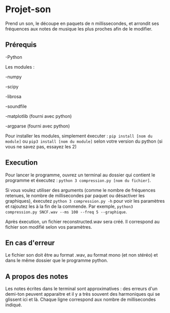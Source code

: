# Projet-son

Prend un son, le découpe en paquets de n millissecondes, et arrondit ses fréquences aux notes de musique les plus proches afin de le modifier.

## Prérequis
-Python


Les modules :

-numpy

-scipy

-librosa

-soundfile

-matplotlib (fourni avec python)

-argparse (fourni avec python)


Pour installer les modules, simplement éxecuter :
`pip install [nom du module]` ou `pip3 install [nom du module]` selon votre version du python (si vous ne savez pas, essayez les 2)

## Execution
Pour lancer le programme, ouvrez un terminal au dossier qui contient le programme et éxecutez :
`python 3 compression.py [nom du fichier]`.

Si vous voulez utiliser des arguments (comme le nombre de fréquences retenues, le nombre de millisecondes par paquet ou désactiver les graphiques), éxecutez `python 3 compression.py -h` pour voir les paramètres et rajoutez les à la fin de la commende. Par exemple, `python3 compression.py SNCF.wav --ms 100 --freq 5 --graphique`.

Après éxecution, un fichier reconstructed.wav sera créé. Il correspond au fichier son modifié selon vos paramètres.

## En cas d'erreur
Le fichier son doit être au format .wav, au format mono (et non stéréo) et dans le même dossier que le programme python.

## A propos des notes
Les notes écrites dans le terminal sont approximatives : des erreurs d'un demi-ton peuvent apparaitre et il y a très souvent des harmoniques qui se glissent ici et là. Chaque ligne correspond aux nombre de millisecondes indiqué.